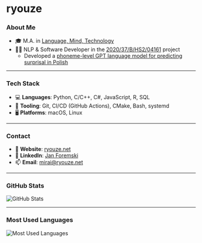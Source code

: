 # ryouze

### About Me

- 🎓 M.A. in [Language, Mind, Technology](https://anglistyka.amu.edu.pl/en/for-candidates/full-time-ma-programmes/language-mind-technology)
- 🧑‍💻 NLP & Software Developer in the [2020/37/B/HS2/04161](https://prodis-opus19.github.io/) project
  - Developed a [phoneme-level GPT language model for predicting surprisal in Polish](https://arxiv.org/abs/2404.10112)

---

### Tech Stack

- 💻 **Languages**: Python, C/C++, C#, JavaScript, R, SQL
- 🧰 **Tooling**: Git, CI/CD (GitHub Actions), CMake, Bash, systemd
- 🖥️ **Platforms**: macOS, Linux

---

### Contact

- 📝 **Website**: [ryouze.net](https://ryouze.net/)
- 🔗 **LinkedIn**: [Jan Foremski](https://www.linkedin.com/in/jan-foremski-ab60122b8/)
- 📫 **Email**: [mirai@ryouze.net](mailto:mirai@ryouze.net)

---

### GitHub Stats

![GitHub Stats](https://github-readme-stats.vercel.app/api?username=ryouze&show_icons=true&theme=github_dark&count_private=true&hide=contribs&include_all_commits=true&hide_rank=true&show=prs,issues,stars)

---

### Most Used Languages

![Most Used Languages](https://github-readme-stats.vercel.app/api/top-langs/?username=ryouze&layout=compact&theme=github_dark&hide=cmake,css)
